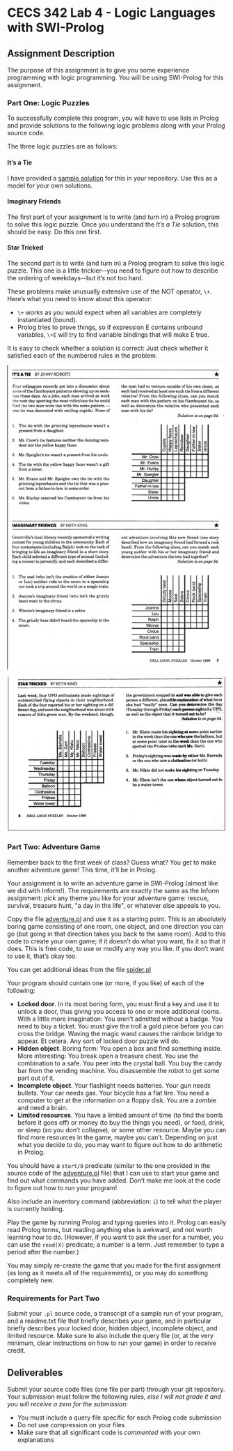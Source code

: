 # CECS 342 Lab 4 - Logic Languages with SWI-Prolog

## Assignment Description

The purpose of this assignment is to give you some experience programming with logic programming. You will be using SWI-Prolog for this assignment.

### Part One: Logic Puzzles

To successfully complete this program, you will have to use lists in Prolog and provide solutions to the following logic problems along with your Prolog source code.

The three logic puzzles are as follows:

#### It’s a Tie

I have provided a [sample solution](tie.pl) for this in your repository. Use this as a model for your own solutions.

#### Imaginary Friends

The first part of your assignment is to write (and turn in) a Prolog program to solve this logic puzzle. Once you understand the *It’s a Tie* solution, this should be easy. Do this one first.

#### Star Tricked

The second part is to write (and turn in) a Prolog program to solve this logic puzzle. This one is a little trickier--you need to figure out how to describe the ordering of weekdays--but it’s not too hard.

These problems make unusually extensive use of the NOT operator, `\+`. Here’s what you need to know about this operator:

   * `\+` works as you would expect when all variables are completely instantiated (bound).
   * Prolog tries to prove things, so if expression E contains unbound variables, `\+E` will try to find variable bindings that will make E true.

It is easy to check whether a solution is correct: Just check whether it satisfied each of the numbered rules in the problem.

![PIC](images/logic-1-and-2.gif)

![PIC](images/logic-4.gif)

### Part Two: Adventure Game

Remember back to the first week of class? Guess what? You get to make another adventure game! This time, it’ll be in Prolog.

Your assignment is to write an adventure game in SWI-Prolog (almost like we did with Inform!). The requirements are exactly the same as the Inform assignment: pick any theme you like for your adventure game: rescue, survival, treasure hunt, "a day in the life", or whatever else appeals to you.

Copy the file [adventure.pl](adventure.pl) and use it as a starting point. This is an absolutely boring game consisting of one room, one object, and one direction you can go (but going in that direction takes you back to the same room). Add to this code to create your own game; if it doesn’t do what you want, fix it so that it does. This is free code, to use or modify any way you like. If you don’t want to use it, that’s okay too.

You can get additional ideas from the file [spider.pl](spider.pl)

Your program should contain one (or more, if you like) of each of the following:

   * **Locked door**. In its most boring form, you must find a key and use it to unlock a door, thus giving you access to one or more additional rooms. With a little more imagination: You aren’t admitted without a badge. You need to buy a ticket. You must give the troll a gold piece before you can cross the bridge. Waving the magic wand causes the rainbow bridge to appear. Et cetera. Any sort of locked door puzzle will do.
   * **Hidden object**. Boring form: You open a box and find something inside. More interesting: You break open a treasure chest. You use the combination to a safe. You peer into the crystal ball. You buy the candy bar from the vending machine. You disassemble the robot to get some part out of it.
   * **Incomplete object**. Your flashlight needs batteries. Your gun needs bullets. Your car needs gas. Your bicycle has a flat tire. You need a computer to get at the information on a floppy disk. You are a zombie and need a brain.
   * **Limited resources**. You have a limited amount of time (to find the bomb before it goes off) or money (to buy the things you need), or food, drink, or sleep (so you don’t collapse), or some other resource. Maybe you can find more resources in the game, maybe you can’t. Depending on just what you decide to do, you may want to figure out how to do arithmetic in Prolog.

You should have a `start/0` predicate (similar to the one provided in the source code of the [adventure.pl](adventure.pl) file) that I can use to start your game and find out what commands you have added. Don’t make me look at the code to figure out how to run your program!

Also include an inventory command (abbreviation: `i`) to tell what the player is currently holding.

Play the game by running Prolog and typing queries into it. Prolog can easily read Prolog terms, but reading anything else is awkward, and not worth learning how to do. (However, if you want to ask the user for a number, you can use the `read(X)` predicate; a number is a term. Just remember to type a period after the number.)

You may simply re-create the game that you made for the first assignment (as long as it meets all of the requirements), or you may do something completely new.

### Requirements for Part Two

Submit your `.pl` source code, a transcript of a sample run of your program, and a readme.txt file that briefly describes your game, and in particular briefly describes your locked door, hidden object, incomplete object, and limited resource. Make sure to also include the query file (or, at the very minimum, clear instructions on how to run your game) in order to receive credit.

## Deliverables

Submit your source code files (one file per part) through your git repository. Your submission must follow the following rules, *else I will not grade it and you will receive a zero for the submission*:

* You must include a query file specific for each Prolog code submission
* Do not use compression on your files
* Make sure that all significant code is *commented* with your own explanations
